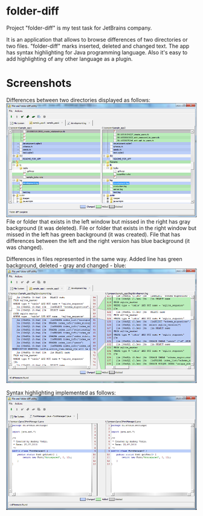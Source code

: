 folder-diff
===========
Project "folder-diff" is my test task for JetBrains company.

It is an application that allows to browse differences of two directories or two files. "folder-diff" marks inserted, deleted and changed text.
The app has syntax highlighting for Java programming language. Also it's easy to add highlighting of any other language as a plugin.


Screenshots
===========
Differences between two directories displayed as follows:
![](http://github.com/avokin/folder-diff/raw/master/sshots/folder.png)
File or folder that exists in the left window but missed in the right has gray background (it was deleted).
File or folder that exists in the right window but missed in the left has green background (it was created).
File that has differences between the left and the right version has blue background (it was changed).

Differences in files represented in the same way. Added line has green background, deleted - gray and changed - blue:
![](http://github.com/avokin/folder-diff/raw/master/sshots/file.png)

Syntax highlighting implemented as follows:
![](http://github.com/avokin/folder-diff/raw/master/sshots/highlighting.png)
